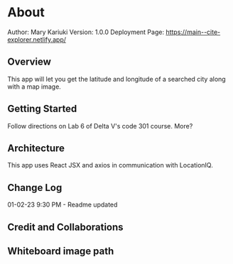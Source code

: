 # About
Author: Mary Kariuki  Version: 1.0.0
Deployment Page: https://main--cite-explorer.netlify.app/

## Overview

This app will let you get the latitude and longitude of a searched city along with a map image.

## Getting Started
Follow directions on Lab 6 of Delta V's code 301 course. More?

## Architecture
This app uses React JSX and axios in communication with LocationIQ.

## Change Log
01-02-23 9:30 PM - Readme updated
## Credit and Collaborations
## Whiteboard image path

